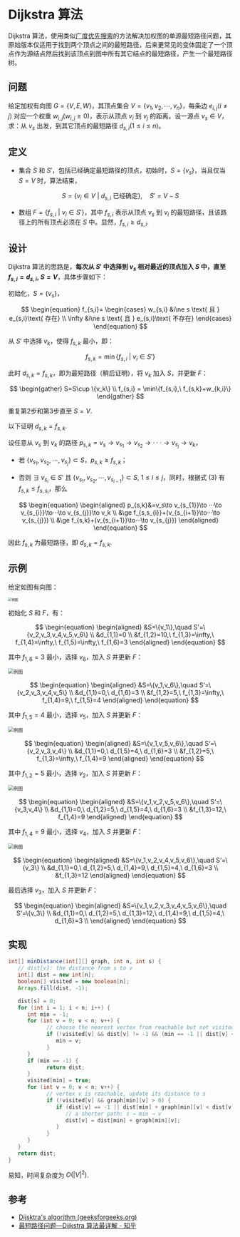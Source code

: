 # Dijkstra 算法

Dijkstra 算法，使用类似[广度优先搜索](../../ds/graph.md#广度优先搜索)的方法解决加权图的单源最短路径问题，其原始版本仅适用于找到两个顶点之间的最短路径，后来更常见的变体固定了一个顶点作为源结点然后找到该顶点到图中所有其它结点的最短路径，产生一个最短路径树。

## 问题

给定加权有向图 $G=\{V,E,W\}$，其顶点集合 $V=\{v_1,v_2,\cdots,v_n\}$，每条边 $e_{i,j}(i\ne j)$ 对应一个权重 $w_{i,j}(w_{i,j}\ge0)$，表示从顶点 $v_i$ 到 $v_{j}$ 的距离。设一源点 $v_s\in V$，求：从 $v_s$ 出发，到其它顶点的最短路径 $d_{s,i}(1\le i\le n)$。

## 定义

- 集合 $S$ 和 $S'$，包括已经确定最短路径的顶点，初始时，$S=\{v_s\}$，当且仅当 $S=V$ 时，算法结束，

$$
\begin{equation}
   S=\{v_i\in V \ |\ d_{s,i}\text{ 已经确定}\},\quad S'=V-S
\end{equation}
$$

- 数组 $F=\{f_{s,i}\ |\ v_i\in S'\}$，其中 $f_{s,i}$ 表示从顶点 $v_s$ 到 $v_i$ 的最短路径，且该路径上的所有顶点必须在 $S$ 中。显然，$f_{s,i}\ge d_{s,i}$.

## 设计

Dijkstra 算法的思路是，**每次从 $S'$ 中选择到 $v_s$ 相对最近的顶点加入 $S$ 中，直至 $f_{s,i}=d_{s,i},\ S=V$**，具体步骤如下：

初始化，$S=\{v_s\}$，

$$
\begin{equation}
   f_{s,i}=
      \begin{cases}
         w_{s,i} &i\ne s \text{ 且 } e_{s,i}\text{ 存在} \\
         \infty &i\ne s \text{ 且 } e_{s,i}\text{ 不存在}
      \end{cases}
\end{equation}
$$

从 $S'$ 中选择 $v_k$，使得 $f_{s,k}$ 最小，即：

$$
\begin{equation}
   f_{s,k}=\min\{f_{s,i}\ |\ v_i\in S'\}
\end{equation}
$$

此时 $d_{s,k}=f_{s,k}$，即为最短路径（稍后证明），将 $v_k$ 加入 $S$，并更新 $F$：

$$
\begin{gather}
   S=S\cup \{v_k\} \\
   f_{s,i} = \min\{f_{s,i},\ f_{s,k}+w_{k,i}\}
\end{gather}
$$

重复第2步和第3步直至 $S=V$.

以下证明 $d_{s,k}=f_{s,k}$.

设任意从 $v_s$ 到 $v_k$ 的路径 $p_{s,k}=v_s\to v_{s_{1}}\to v_{s_{2}}\to···\to v_{s_{j}}\to v_k$，

- 若 $\{v_{s_{1}},v_{s_{2}},\cdots,v_{s_{j}}\}\subset S$，$p_{s,k}\ge f_{s,k}$；

- 否则 $\exists\ v_{s_{i}}\in S'\text{ 且 }\{v_{s_{1}},v_{s_{2}},\cdots,v_{s_{i-1}}\}\subset S,\ 1\le i\le j$，同时，根据式 $(3)$ 有 $f_{s,k}\le f_{s,s_{i}}$，那么

$$
\begin{equation}
   \begin{aligned}
      p_{s,k}&=v_s\to v_{s_{1}}\to ···\to v_{s_{i}}\to···\to v_{s_{j}}\to v_k \\
      &\ge f_{s,s_{i}}+(v_{s_{i+1}}\to···\to v_{s_{j}}) \\
      &\ge f_{s,k}+(v_{s_{i+1}}\to···\to v_{s_{j}})
   \end{aligned}
\end{equation}
$$

因此 $f_{s,k}$ 为最短路径，即 $d_{s,k}=f_{s,k}$.

## 示例

给定如图有向图：

<img src="../../img/dijkstra-ex-1.jpg" alt="例图" style="zoom:50%;" />

初始化 $S$ 和 $F$，有：

$$
\begin{equation}
   \begin{aligned}
      &S=\{v_1\},\quad S'=\{v_2,v_3,v_4,v_5,v_6\} \\
      &d_{1,1}=0 \\
      &f_{1,2}=10,\ f_{1,3}=\infty,\ f_{1,4}=\infty,\ f_{1,5}=\infty,\ f_{1,6}=3
   \end{aligned}
\end{equation}
$$

其中 $f_{1,6}=3$ 最小，选择 $v_6$，加入 $S$ 并更新 $F$：

<img src="../../img/dijkstra-ex-2.jpg" alt="例图" style="zoom:75%;" />

$$
\begin{equation}
   \begin{aligned}
      &S=\{v_1,v_6\},\quad S‘=\{v_2,v_3,v_4,v_5\} \\
      &d_{1,1}=0,\ d_{1,6}=3 \\
      &f_{1,2}=5,\ f_{1,3}=\infty,\ f_{1,4}=9,\ f_{1,5}=4
   \end{aligned}
\end{equation}
$$

其中 $f_{1,5}=4$ 最小，选择 $v_5$，加入 $S$ 并更新 $F$：

<img src="../../img/dijkstra-ex-3.jpg" alt="例图" style="zoom:75%;" />

$$
\begin{equation}
   \begin{aligned}
      &S=\{v_1,v_5,v_6\},\quad S‘=\{v_2,v_3,v_4\} \\
      &d_{1,1}=0,\ d_{1,5}=4,\ d_{1,6}=3 \\
      &f_{1,2}=5,\ f_{1,3}=\infty,\ f_{1,4}=9
   \end{aligned}
\end{equation}
$$

其中 $f_{1,2}=5$ 最小，选择 $v_2$，加入 $S$ 并更新 $F$：

<img src="../../img/dijkstra-ex-4.jpg" alt="例图" style="zoom:75%;" />

$$
\begin{equation}
   \begin{aligned}
      &S=\{v_1,v_2,v_5,v_6\},\quad S‘=\{v_3,v_4\} \\
      &d_{1,1}=0,\ d_{1,2}=5,\ d_{1,5}=4,\ d_{1,6}=3 \\
      &f_{1,3}=12,\ f_{1,4}=9
   \end{aligned}
\end{equation}
$$

其中 $f_{1,4}=9$ 最小，选择 $v_4$，加入 $S$ 并更新 $F$：

<img src="../../img/dijkstra-ex-5.jpg" alt="例图" style="zoom:75%;" />

$$
\begin{equation}
   \begin{aligned}
      &S=\{v_1,v_2,v_4,v_5,v_6\},\quad S‘=\{v_3\} \\
      &d_{1,1}=0,\ d_{1,2}=5,\ d_{1,4}=9,\ d_{1,5}=4,\ d_{1,6}=3 \\
      &f_{1,3}=12
   \end{aligned}
\end{equation}
$$

最后选择 $v_3$，加入 $S$ 并更新 $F$：

$$
\begin{equation}
   \begin{aligned}
      &S=\{v_1,v_2,v_3,v_4,v_5,v_6\},\quad S‘=\{v_3\} \\
      &d_{1,1}=0,\ d_{1,2}=5,\ d_{1,3}=12,\ d_{1,4}=9,\ d_{1,5}=4,\ d_{1,6}=3 \\
   \end{aligned}
\end{equation}
$$

## 实现

```java
int[] minDistance(int[][] graph, int n, int s) {
   // dist[v]: the distance from s to v
   int[] dist = new int[n];
   boolean[] visited = new boolean[n];
   Arrays.fill(dist, -1);

   dist[s] = 0;
   for (int i = 1; i < n; i++) {
      int min = -1;
      for (int v = 0; v < n; v++) {
            // choose the nearest vertex from reachable but not visited vertices
            if (!visited[v] && dist[v] != -1 && (min == -1 || dist[v] < dist[min])) {
               min = v;
            }
      }
      if (min == -1) {
            return dist;
      }
      visited[min] = true;
      for (int v = 0; v < n; v++) {
            // vertex v is reachable, update its distance to s
            if (!visited[v] && graph[min][v] > 0) {
               if (dist[v] == -1 || dist[min] + graph[min][v] < dist[v]) {
                  // a shorter path: s → min → v
                  dist[v] = dist[min] + graph[min][v];
               }
            }
      }
   }
   return dist;
}
```

易知，时间复杂度为 $O(|V|^2)$.

## 参考

- [Dijsktra's algorithm (geeksforgeeks.org)](https://www.geeksforgeeks.org/dijkstras-shortest-path-algorithm-greedy-algo-7/)
- [最短路径问题—Dijkstra 算法最详解 - 知乎](https://zhuanlan.zhihu.com/p/129373740)
